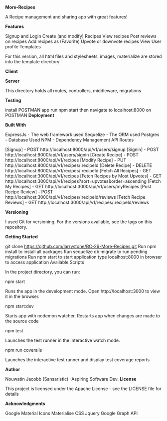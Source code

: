 **More-Recipes**

A Recipe management and sharing app with great features!

**Features**

Signup and Login
Create (and modify) Recipes
View recipes
Post reviews on recipes
Add recipes as (Favorite)
Upvote or downvote recipes
View User profile
Templates

For this version, all html files and stylesheets, images, materialize are stored into the template directory

**Client**

**Server**

This directory holds all routes, controllers, middleware, migrations

**Testing**

install POSTMAN app
run npm start then navigate to localhost:8000 on POSTMAN
**Deployment**

**Built With**

ExpressJs - The web framework used
Sequelize - The ORM used
Postgres - Database Used
NPM - Dependency Management
API Routes

[Signup] - POST http://localhost:8000/api/v1/users/signup
[Signin] - POST http://localhost:8000/api/v1/users/signin
[Create Recipe] - POST http://localhost:8000/api/v1/recipes
[Modify Recipe] - PUT http://localhost:8000/api/v1/recipes/:recipeId
[Delete Recipe] - DELETE http://localhost:8000/api/v1/recipes/:recipeId
[Fetch All Recipes] - GET http://localhost:3000/api/v1/recipes
[Fetch Recipes by Most Upvotes] - GET http://localhost:3000/api/v1/recipes?sort=upvotes&order=ascending
[Fetch My Recipes] - GET http://localhost:3000/api/v1/users/myRecipes
[Post Recipe Review] - POST http://localhost:3000/api/v1/recipes/:recipeId/reviews
[Fetch Recipe Reviews] - GET http://localhost:3000/api/v1/recipes/:recipeId/reviews

**Versioning**

I used Git for versioning. For the versions available, see the tags on this repository.

**Getting Started**

git clone https://github.com/larrystone/BC-26-More-Recipes.git
Run npm install to install all packages
Run sequelize db:migrate to run pending migrations
Run npm start to start application
type localhost:8000 in browser to access application
Available Scripts

In the project directory, you can run:

npm start

Runs the app in the development mode.
Open http://localhost:3000 to view it in the browser.

npm start:dev

Starts app with nodemon watcher. Restarts app when changes are made to the source code

npm test

Launches the test runner in the interactive watch mode.

npm run coveralls

Launches the interactive test runner and display test coverage reports

**Author**

Nouwatin Jacobb (Sansaristic) -Aspiring Software Dev.
**License**

This project is licensed under the Apache License - see the LICENSE file for details

**Acknowledgments**

Google Material Icons
Materialise CSS
Jquery
Google Graph API
